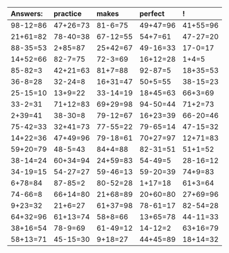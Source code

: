| Answers: | practice | makes | perfect | ! |
| :--- | :--- | :--- | :--- | :--- |
| 98-12=86 | 47+26=73 | 81-6=75 | 49+47=96 | 41+55=96 | 
| 21+61=82 | 78-40=38 | 67-12=55 | 54+7=61 | 47-27=20 | 
| 88-35=53 | 2+85=87 | 25+42=67 | 49-16=33 | 17-0=17 | 
| 14+52=66 | 82-7=75 | 72-3=69 | 16+12=28 | 1+4=5 | 
| 85-82=3 | 42+21=63 | 81+7=88 | 92-87=5 | 18+35=53 | 
| 36-8=28 | 32-24=8 | 16+31=47 | 50+5=55 | 38-15=23 | 
| 25-15=10 | 13+9=22 | 33-14=19 | 18+45=63 | 66+3=69 | 
| 33-2=31 | 71+12=83 | 69+29=98 | 94-50=44 | 71+2=73 | 
| 2+39=41 | 38-30=8 | 79-12=67 | 16+23=39 | 66-20=46 | 
| 75-42=33 | 32+41=73 | 77-55=22 | 79-65=14 | 47-15=32 | 
| 14+22=36 | 47+49=96 | 79-18=61 | 70+27=97 | 12+71=83 | 
| 59+20=79 | 48-5=43 | 84+4=88 | 82-31=51 | 51+1=52 | 
| 38-14=24 | 60+34=94 | 24+59=83 | 54-49=5 | 28-16=12 | 
| 34-19=15 | 54-27=27 | 59-46=13 | 59-20=39 | 74+9=83 | 
| 6+78=84 | 87-85=2 | 80-52=28 | 1+17=18 | 61+3=64 | 
| 74-66=8 | 66+14=80 | 21+68=89 | 20+60=80 | 27+69=96 | 
| 9+23=32 | 21+6=27 | 61+37=98 | 78-61=17 | 82-54=28 | 
| 64+32=96 | 61+13=74 | 58+8=66 | 13+65=78 | 44-11=33 | 
| 38+16=54 | 78-9=69 | 61-49=12 | 14-12=2 | 63+16=79 | 
| 58+13=71 | 45-15=30 | 9+18=27 | 44+45=89 | 18+14=32 | 
